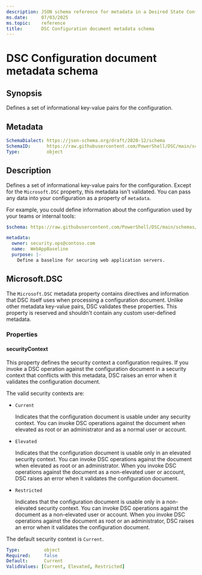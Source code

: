 ```yaml
---
description: JSON schema reference for metadata in a Desired State Configuration document.
ms.date:     07/03/2025
ms.topic:    reference
title:       DSC Configuration document metadata schema
---
```


# DSC Configuration document metadata schema

## Synopsis

Defines a set of informational key-value pairs for the configuration.

## Metadata

```yaml
SchemaDialect: https://json-schema.org/draft/2020-12/schema
SchemaID:      https://raw.githubusercontent.com/PowerShell/DSC/main/schemas/v3.1.0/config/document.metadata.json
Type:          object
```

## Description

Defines a set of informational key-value pairs for the configuration. Except for the
`Microsoft.DSC` property, this metadata isn't validated. You can pass any data into your
configuration as a property of `metadata`.

For example, you could define information about the configuration used by your teams or internal
tools:

```yaml
$schema: https://raw.githubusercontent.com/PowerShell/DSC/main/schemas/v3/bundled/config/document.vscode.json

metadata:
  owner: security.ops@contoso.com
  name:  WebAppBaseline
  purpose: |-
    Define a baseline for securing web application servers.
```

## Microsoft.DSC

The `Microsoft.DSC` metadata property contains directives and information that DSC itself uses when
processing a configuration document. Unlike other metadata key-value pairs, DSC validates these
properties. This property is reserved and shouldn't contain any custom user-defined metadata.

### Properties

#### securityContext

This property defines the security context a configuration requires. If you invoke a DSC operation
against the configuration document in a security context that conflicts with this metadata, DSC
raises an error when it validates the configuration document.

The valid security contexts are:

- `Current`

  Indicates that the configuration document is usable under any security context. You can invoke
  DSC operations against the document when elevated as root or an administrator and as a normal
  user or account.
- `Elevated`

  Indicates that the configuration document is usable only in an elevated security context. You can
  invoke DSC operations against the document when elevated as root or an administrator. When you
  invoke DSC operations against the document as a non-elevated user or account, DSC raises an error
  when it validates the configuration document.
- `Restricted`

  Indicates that the configuration document is usable only in a non-elevated security context. You
  can invoke DSC operations against the document as a non-elevated user or account. When you invoke
  DSC operations against the document as root or an administrator, DSC raises an error when it
  validates the configuration document.

The default security context is `Current`.

```yaml
Type:         object
Required:     false
Default:      Current
ValidValues: [Current, Elevated, Restricted]
```
